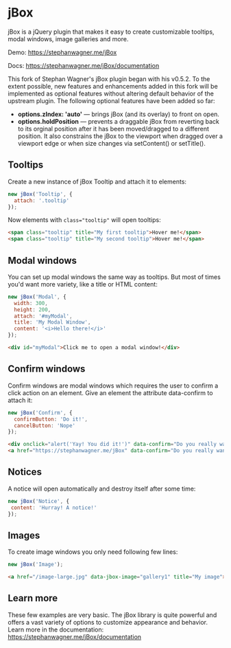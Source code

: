 # jBox

jBox is a jQuery plugin that makes it easy to create customizable tooltips, modal windows, image galleries and more.

Demo: https://stephanwagner.me/jBox

Docs: https://stephanwagner.me/jBox/documentation

This fork of Stephan Wagner's jBox plugin began with his v0.5.2.  To the extent possible, new features and enhancements added in this fork will be implemented as optional features without altering default behavior of the upstream plugin.  The following optional features have been added so far:

  * **options.zIndex: 'auto'** &mdash; brings jBox (and its overlay) to front on open.
  * **options.holdPosition** &mdash; prevents a draggable jBox from reverting back to its orginal position after it has been moved/dragged to a different position. It also constrains the jBox to the viewport when dragged over a viewport edge or when size changes via setContent() or setTitle().

## Tooltips

Create a new instance of jBox Tooltip and attach it to elements:

```javascript
new jBox('Tooltip', {
  attach: '.tooltip'
});
```

Now elements with `class="tooltip"` will open tooltips:

```html
<span class="tooltip" title="My first tooltip">Hover me!</span>
<span class="tooltip" title="My second tooltip">Hover me!</span>
```

## Modal windows

You can set up modal windows the same way as tooltips.
But most of times you'd want more variety, like a title or HTML content:

```javascript
new jBox('Modal', {
  width: 300,
  height: 200,
  attach: '#myModal',
  title: 'My Modal Window',
  content: '<i>Hello there!</i>'
});
```
```html
<div id="myModal">Click me to open a modal window!</div>
```


## Confirm windows

Confirm windows are modal windows which requires the user to confirm a click action on an element.
Give an element the attribute data-confirm to attach it:

```javascript
new jBox('Confirm', {
  confirmButton: 'Do it!',
  cancelButton: 'Nope'
});
```
```html
<div onclick="alert('Yay! You did it!')" data-confirm="Do you really want to do this?">Click me!</div>
<a href="https://stephanwagner.me/jBox" data-confirm="Do you really want to leave this page?">Click me!</a>
```

## Notices

A notice will open automatically and destroy itself after some time:

```javascript
new jBox('Notice', {
 content: 'Hurray! A notice!'
});
```

## Images

To create image windows you only need following few lines:

```javascript
new jBox('Image');
```
```html
<a href="/image-large.jpg" data-jbox-image="gallery1" title="My image"><img src="/image.jpg" alt=""></a>
```

## Learn more

These few examples are very basic.
The jBox library is quite powerful and offers a vast variety of options to customize appearance and behavior.
Learn more in the documentation: https://stephanwagner.me/jBox/documentation
